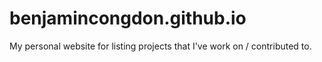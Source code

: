# benjamincongdon.github.io
My personal website for listing projects that I've work on / contributed to. 
